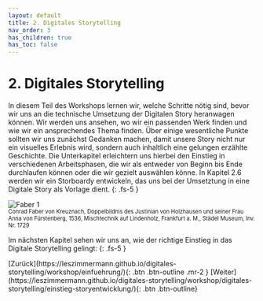 ```yaml
---
layout: default
title: 2. Digitales Storytelling
nav_order: 3
has_children: true
has_toc: false
---
```

# 2. Digitales Storytelling
In diesem Teil des Workshops lernen wir, welche Schritte nötig sind, bevor wir uns an die technische Umsetzung der Digitalen Story heranwagen können. Wir werden uns ansehen, wo wir ein passenden Werk finden und wie wir ein ansprechendes Thema finden. Über einige wesentliche Punkte sollten wir uns zunächst Gedanken machen, damit unsere Story nicht nur ein visuelles Erlebnis wird, sondern auch inhaltlich eine gelungen erzählte Geschichte. Die Unterkapitel erleichtern uns hierbei den Einstieg in verschiedenen Arbeitsphasen, die wir als entweder von Beginn bis Ende durchlaufen können oder die wir gezielt auswählen könne. In Kapitel 2.6 werden wir ein Storboardy entwickeln, das uns bei der Umsetztung in eine Digitale Story als Vorlage dient.
{: .fs-5 }

![Faber 1](https://cdn.lesliepzimmermann.de/storytelling/2-4-1_Faber-Staedel-1.jpg)
<p style="font-size: 0.8em;margin-top:-15px;"> Conrad Faber von Kreuznach, Doppelbildnis des Justinian von Holzhausen und seiner Frau Anna von Fürstenberg, 1536, Mischtechnik auf Lindenholz, Frankfurt a. M., Städel Museum, Inv. Nr. 1729 
</p>

Im nächsten Kapitel sehen wir uns an, wie der richtige Einstieg in das Digitale Storytelling gelingt:
{: .fs-5 }

<span class="fs-8">
[Zurück](https://leszimmermann.github.io/digitales-storytelling/workshop/einfuehrung/){: .btn .btn-outline .mr-2 } 
</span>
<span class="fs-8">
[Weiter](https://leszimmermann.github.io/digitales-storytelling/workshop/digitales-storytelling/einstieg-storyentwicklung/){: .btn .btn-outline}
</span>